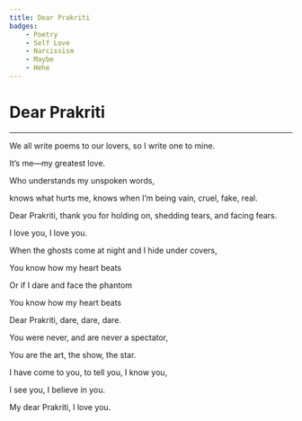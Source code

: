 ```yaml
---
title: Dear Prakriti
badges:
    - Poetry
    - Self Love
    - Narcissism
    - Maybe
    - Hehe
---
```


<script lang="ts">
	import Year from "$lib/components/Year.svelte"
</script>

# Dear Prakriti

<hr>
We all write poems to our lovers, so I write one to mine.

It’s me—my greatest love.

Who understands my unspoken words,

knows what hurts me, knows when I’m being vain, cruel, fake, real.

Dear Prakriti, thank you for holding on, shedding tears, and facing fears.

I love you, I love you.

When the ghosts come at night and I hide under covers,

You know how my heart beats

Or if I dare and face the phantom

You know how my heart beats

Dear Prakriti, dare, dare, dare.

You were never, and are never a spectator,

You are the art, the show, the star.

I have come to you, to tell you, I know you,

I see you, I believe in you.

My dear Prakriti, I love you.

